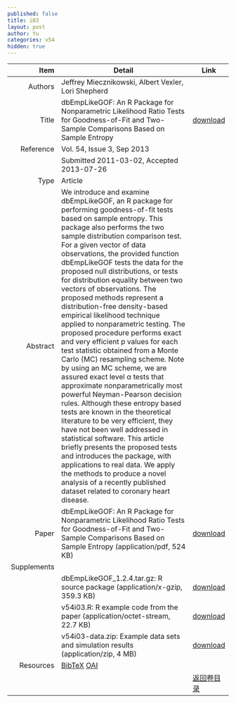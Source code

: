 ```yaml
---
published: false
title: i03
layout: post
author: Yu
categories: v54
hidden: true
---
```


| Item | Detail | Link |
|---:|---|---|
| Authors | Jeffrey Miecznikowski, Albert Vexler, Lori Shepherd| |
| Title |dbEmpLikeGOF: An R Package for Nonparametric Likelihood Ratio Tests for Goodness-of-Fit and Two-Sample Comparisons Based on Sample Entropy | [download](http://www.jstatsoft.org/v54/i03/paper) |
| Reference |Vol. 54, Issue 3, Sep 2013 | |
| | Submitted 2011-03-02, Accepted 2013-07-26| | 
| Type | Article| |
| Abstract | We introduce and examine dbEmpLikeGOF, an R package for performing goodness-of-fit tests based on sample entropy. This package also performs the two sample distribution comparison test. For a given vector of data observations, the provided function dbEmpLikeGOF tests the data for the proposed null distributions, or tests for distribution equality between two vectors of observations. The proposed methods represent a distribution-free density-based empirical likelihood technique applied to nonparametric testing. The proposed procedure performs exact and very efficient p values for each test statistic obtained from a Monte Carlo (MC) resampling scheme. Note by using an MC scheme, we are assured exact level α tests that approximate nonparametrically most powerful Neyman-Pearson decision rules. Although these entropy based tests are known in the theoretical literature to be very efficient, they have not been well addressed in statistical software. This article briefly presents the proposed tests and introduces the package, with applications to real data. We apply the methods to produce a novel analysis of a recently published dataset related to coronary heart disease.| |
| Paper | dbEmpLikeGOF: An R Package for Nonparametric Likelihood Ratio Tests for Goodness-of-Fit and Two-Sample Comparisons Based on Sample Entropy  (application/pdf, 524 KB)| [download](http://www.jstatsoft.org/v54/i03/paper) |
| Supplements | | |
| |dbEmpLikeGOF_1.2.4.tar.gz: R source package  (application/x-gzip, 359.3 KB)|  [download](http://www.jstatsoft.org/v54/i03/supp/1) |
| |v54i03.R: R example code from the paper  (application/octet-stream, 22.7 KB)|  [download](http://www.jstatsoft.org/v54/i03/supp/2) |
| |v54i03-data.zip: Example data sets and simulation results  (application/zip, 4 MB)|  [download](http://www.jstatsoft.org/v54/i03/supp/3) |
| Resources | [BibTeX](http://www.jstatsoft.org/v54/i03/bibtex) [OAI](http://www.jstatsoft.org/oai?verb=GetRecord&identifier=oai.jstatsoft/v54/i03&prefix=oai_dc)| |
| |  | [返回卷目录]({{site.baseurl}}/volume/v54.html) |